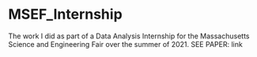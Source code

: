 # MSEF_Internship
The work I did as part of a Data Analysis Internship for the Massachusetts Science and Engineering Fair over the summer of 2021. 
SEE PAPER: link
